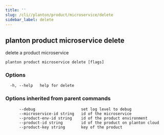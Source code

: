 ```yaml
---
title: ''
slug: /cli//planton/product/microservice/delete
sidebar_label: delete
---
```

## planton product microservice delete

delete a product microservice

```
planton product microservice delete [flags]
```

### Options

```
  -h, --help   help for delete
```

### Options inherited from parent commands

```
      --debug                    set log level to debug
      --microservice-id string   id of the microservice
      --product-env-id string    id of the product environment
      --product-id string        id of the product on planton cloud
      --product-key string       key of the product
```

